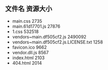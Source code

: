 ##  文件名           资源大小
- main.css           2735
- main.61d17701.js           27876
- 1.css           532518
- vendors~main.df505cf2.js           2490092
- vendors~main.df505cf2.js.LICENSE.txt           1258
- favicon.ico           9662
- vendor.dll.js           8567
- index.html           2103
- 404.html           2014
